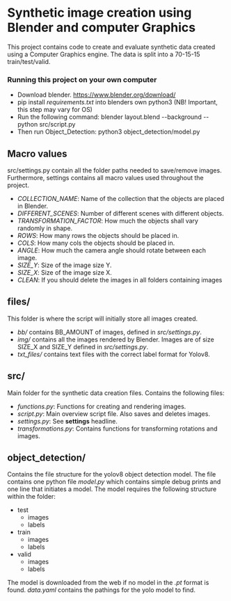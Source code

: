 # Synthetic image creation using Blender and computer Graphics

This project contains code to create and evaluate synthetic data created using a Computer Graphics engine. The data is split into a 70-15-15 train/test/valid. 

### Running this project on your own computer
- Download blender. https://www.blender.org/download/
- pip install *requirements.txt* into blenders own python3 (NB! Important, this step may vary for OS)
- Run the following command: blender layout.blend --background --python src/script.py
- Then run Object_Detection: python3 object_detection/model.py

## Macro values
src/settings.py contain all the folder paths needed to save/remove images. Furthermore, settings contains all macro values used throughout the project.
- *COLLECTION_NAME*: Name of the collection that the objects are placed in Blender.
- *DIFFERENT_SCENES*: Number of different scenes with different objects.
- *TRANSFORMATION_FACTOR*: How much the objects shall vary randomly in shape.
- *ROWS*: How many rows the objects should be placed in.
- *COLS*: How many cols the objects should be placed in.
- *ANGLE*: How much the camera angle should rotate between each image.
- *SIZE_Y*: Size of the image size Y.
- *SIZE_X*: Size of the image size X.
- *CLEAN*: If you should delete the images in all folders containing images


## files/
This folder is where the script will initially store all images created. 
- *bb/* contains BB_AMOUNT of images, defined in *src/settings.py*.
- *img/* contains all the images rendered by Blender. Images are of size SIZE_X and SIZE_Y defined in *src/settings.py*.
- *txt_files/* contains text files with the correct  label format for Yolov8.

## src/
Main folder for the synthetic data creation files. Contains the following files:
- *functions.py*: Functions for creating and rendering images. 
- *script.py*: Main overview script file. Also saves and deletes images.    
- *settings.py*: See **settings** headline.
- *transformations.py*: Contains functions for transforming rotations and images.    


## object_detection/
Contains the file structure for the yolov8 object detection model. The file contains one python file *model.py* which contains simple debug prints and one line that initiates a model. The model requires the following structure within the folder:

- test
  - images
  - labels
- train
  - images
  - labels
- valid
  - images
  - labels

The model is downloaded from the web if no model in the *.pt* format is found. *data.yaml* contains the pathings for the yolo model to find.